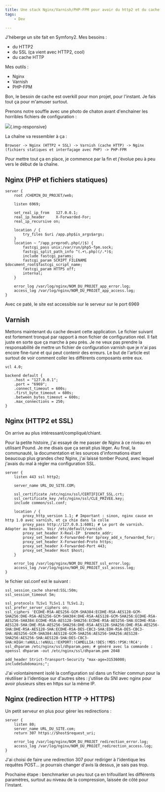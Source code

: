 ```yaml
---
title: Une stack Nginx/Varnish/PHP-FPM pour avoir du http2 et du cache
tags:
    - Dev

---
```


J'héberge un site fait en Symfony2. Mes besoins :

* du HTTP2
* du SSL (ça vient avec HTTP2, cool)
* du cache HTTP

Mes outils :

* Nginx
* Varnish
* PHP-FPM

Bon, le besoin de cache est overkill pour mon projet, pour l'instant. Je fais tout ça pour m'amuser surtout.

Prenons notre souffle avec une photo de chaton avant d'enchainer les horribles fichiers de configuration :

![](/images/kitten_1.jpg){.img-responsive}

La chaîne va ressembler à ça :
```
Browser -> Nginx (HTTP2 + SSL) -> Varnish (cache HTTP) -> Nginx (fichiers statiques et interfaçage avec PHP) -> PHP-FPM
```

Pour mettre tout ça en place, je commence par la fin et j'évolue peu à peu vers le début de la chaîne.

## Nginx (PHP et fichiers statiques)

```
server {
    root /CHEMIN_DU_PROJET/web;

    listen 6969;

    set_real_ip_from   127.0.0.1;
    real_ip_header     X-Forwarded-For;
    real_ip_recursive on;

    location / {
        try_files $uri /app.php$is_args$args;
    }
    location ~ ^/app_preprod\.php(/|$) {
        fastcgi_pass unix:/var/run/php5-fpm.sock;
        fastcgi_split_path_info ^(.+\.php)(/.*)$;
        include fastcgi_params;
        fastcgi_param SCRIPT_FILENAME $document_root$fastcgi_script_name;
        fastcgi_param HTTPS off;
        internal;
    }

    error_log /var/log/nginx/NOM_DU_PROJET_app_error.log;
    access_log /var/log/nginx/NOM_DU_PROJET_app_access.log;
}
```

Avec ce paté, le site est accessible sur le serveur sur le port 6969

## Varnish

Mettons maintenant du cache devant cette application. Le fichier suivant est fortement tronqué par rapport à mon fichier de configuration réel. Il fait juste en sorte que ça marche à peu près. Je ne veux pas prendre la responsabilité de mettre un fichier de configuration varnish que je n'ai pas encore fine-tuné et qui peut contenir des erreurs. Le but de l'article est surtout de voir comment coller les différents composants entre eux.

```
vcl 4.0;

backend default {
    .host = "127.0.0.1";
    .port = "6969";
    .connect_timeout = 600s;
    .first_byte_timeout = 600s;
    .between_bytes_timeout = 600s;
    .max_connections = 250;
}

```

## Nginx (HTTP2 et SSL)

On arrive au plus intéressant/compliqué/chiant.

Pour la petite histoire, j'ai essayé de me passer de Nginx à ce niveau en utilisant Pound. Je me disais que ça serait plus léger. Au final, la communauté, la documentation et les sources d'informations étant beaucoup plus grandes chez Nginx, j'ai laissé tomber Pound, avec lequel j'avais du mal à régler ma configuration SSL.


```
server {
    listen 443 ssl http2;

    server_name URL_DU_SITE.COM;

    ssl_certificate /etc/nginx/ssl/CERTIFICAT_SSL.crt;
    ssl_certificate_key /etc/nginx/ssl/CLE_PRIVEE.key;
    include common/ssl.conf;

    location / {
        proxy_http_version 1.1; # Important : sinon, nginx cause en http 1.0 avec varnish, et ça chie dans la colle
        proxy_pass http://127.0.0.1:6081; # Le port de varnish. Adapter au besoin. Voir /etc/default/varnish
        proxy_set_header X-Real-IP  $remote_addr;
        proxy_set_header X-Forwarded-For $proxy_add_x_forwarded_for;
        proxy_set_header X-Forwarded-Proto https;
        proxy_set_header X-Forwarded-Port 443;
        proxy_set_header Host $host;
    }

    error_log /var/log/nginx/NOM_DU_PROJET_ssl_error.log;
    access_log /var/log/nginx/NOM_DU_PROJET_ssl_access.log;
}

```

le fichier ssl.conf est le suivant :

```
ssl_session_cache shared:SSL:50m;
ssl_session_timeout 5m;

ssl_protocols TLSv1 TLSv1.1 TLSv1.2;
ssl_prefer_server_ciphers on;
ssl_ciphers 'ECDHE-RSA-AES256-GCM-SHA384:ECDHE-RSA-AES128-GCM-SHA256:DHE-RSA-AES256-GCM-SHA384:DHE-RSA-AES128-GCM-SHA256:ECDHE-RSA-AES256-SHA384:ECDHE-RSA-AES128-SHA256:ECDHE-RSA-AES256-SHA:ECDHE-RSA-AES128-SHA:DHE-RSA-AES256-SHA256:DHE-RSA-AES128-SHA256:DHE-RSA-AES256-SHA:DHE-RSA-AES128-SHA:ECDHE-RSA-DES-CBC3-SHA:EDH-RSA-DES-CBC3-SHA:AES256-GCM-SHA384:AES128-GCM-SHA256:AES256-SHA256:AES128-SHA256:AES256-SHA:AES128-SHA:DES-CBC3-SHA:HIGH:!aNULL:!eNULL:!EXPORT:!CAMELLIA:!DES:!MD5:!PSK:!RC4';
ssl_dhparam /etc/nginx/ssl/dhparam.pem; # généré avec la commande : openssl dhparam -out /etc/nginx/ssl/dhparam.pem 2048

add_header Strict-Transport-Security "max-age=31536000; includeSubdomains;";
```

J'ai volontairement isolé la configuration ssl dans un fichier commun pour la réutiliser à l'identique sur d'autres sites : j'utilise du SNI avec nginx pour avoir plusieurs sites en https sur la même IP.

## Nginx (redirection HTTP -> HTTPS)

Un petit serveur en plus pour gérer les redirections :

```
server {
    listen 80;
    server_name URL_DU_SITE.com;
    return 307 https://$host$request_uri;

    error_log /var/log/nginx/NOM_DU_PROJET_redirection_error.log;
    access_log /var/log/nginx/NOM_DU_PROJET_redirection_access.log;
}

```

J'ai choisi de faire une redirection 307 pour rediriger à l'identique les requêtes POST... je pourrais changer d'avis là dessus, je sais pas trop.

Prochaine étape : benchmarker un peu tout ça en trifouillant les différents paramètres, surtout au niveau de la compression, laissée de côté pour l'instant.
